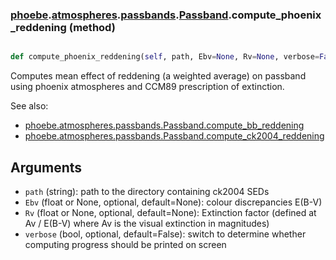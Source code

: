 ### [phoebe](phoebe.md).[atmospheres](phoebe.atmospheres.md).[passbands](phoebe.atmospheres.passbands.md).[Passband](phoebe.atmospheres.passbands.Passband.md).compute_phoenix_reddening (method)


```py

def compute_phoenix_reddening(self, path, Ebv=None, Rv=None, verbose=False)

```



Computes mean effect of reddening (a weighted average) on passband using
phoenix atmospheres and CCM89 prescription of extinction.

See also:
* [phoebe.atmospheres.passbands.Passband.compute_bb_reddening](phoebe.atmospheres.passbands.Passband.compute_bb_reddening.md)
* [phoebe.atmospheres.passbands.Passband.compute_ck2004_reddening](phoebe.atmospheres.passbands.Passband.compute_ck2004_reddening.md)

Arguments
------------
* `path` (string): path to the directory containing ck2004 SEDs
* `Ebv` (float or None, optional, default=None): colour discrepancies E(B-V)
* `Rv` (float or None, optional, default=None): Extinction factor
    (defined at Av / E(B-V) where Av is the visual extinction in magnitudes)
* `verbose` (bool, optional, default=False): switch to determine whether
    computing progress should be printed on screen


